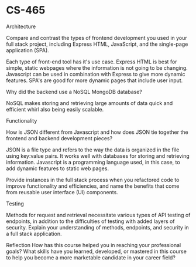# CS-465
Architecture

Compare and contrast the types of frontend development you used in your full stack project, including Express HTML, JavaScript, and the single-page application (SPA).

Each type of front-end tool has it's use case. Express HTML is best for simple, static webpages where the information is not going to be changing. Javascript can be used in combination with Express to give more dynamic features. SPA's are good for more dynamic pages that include user input. 

Why did the backend use a NoSQL MongoDB database?

NoSQL makes storing and retrieving large amounts of data quick and efficient whirl also being easily scalable. 

Functionality

How is JSON different from Javascript and how does JSON tie together the frontend and backend development pieces?

JSON is a file type and refers to the way the data is organized in the file using key:value pairs. It works well with databases for storing and retrieving information. Javascript is a programming language used, in this case, to add dynamic features to static web pages. 

Provide instances in the full stack process when you refactored code to improve functionality and efficiencies, and name the benefits that come from reusable user interface (UI) components.


Testing

Methods for request and retrieval necessitate various types of API testing of endpoints, in addition to the difficulties of testing with added layers of security. Explain your understanding of methods, endpoints, and security in a full stack application.


Reflection
How has this course helped you in reaching your professional goals? What skills have you learned, developed, or mastered in this course to help you become a more marketable candidate in your career field?

